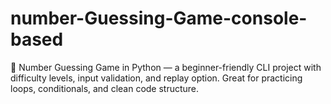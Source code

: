 # number-Guessing-Game-console-based
🎯 Number Guessing Game in Python — a beginner-friendly CLI project with difficulty levels, input validation, and replay option. Great for practicing loops, conditionals, and clean code structure.
